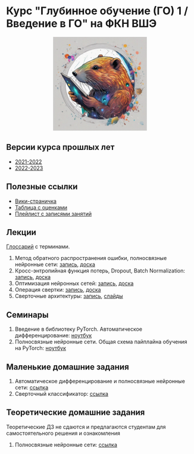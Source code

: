 # Курс "Глубинное обучение (ГО) 1 / Введение в ГО" на ФКН ВШЭ

<p align="center">
  <img src="image.jpg" width="50%"/>
</p>

## Версии курса прошлых лет

* [2021-2022](https://github.com/isadrtdinov/intro-to-dl-hse/tree/2021-2022)
* [2022-2023](https://github.com/isadrtdinov/intro-to-dl-hse/tree/2022-2023)

## Полезные ссылки

* [Вики-страничка](http://wiki.cs.hse.ru/Глубинное_обучение_1_23/24)
* [Таблица с оценками](https://docs.google.com/spreadsheets/d/1D0m5CFlj6CJPUhYPTsCAhD-euPCV31iZGDnib08SGuI/edit?usp=sharing)
* [Плейлист с записями занятий](https://www.youtube.com/playlist?list=PLEwK9wdS5g0q1A2aQI83jeaRPwhBZhprY)

## Лекции

[Глоссарий](https://github.com/isadrtdinov/intro-to-dl-hse/blob/2023-2024/glossary.md) с терминами.
1. Метод обратного распространения ошибки, полносвязные нейронные сети: [запись](https://youtu.be/DXZK3rpDp4U?si=UpS9dkXpNXB4uF0Q), [доска](https://github.com/isadrtdinov/intro-to-dl-hse/blob/2023-2024/lecture-notes/notes-01-mlp.pdf)
2. Кросс-энтропийная функция потерь, Dropout, Batch Normalization: [запись](https://youtu.be/SWD-Zk4P1j0?si=hzIUcGtfzrx27FGC), [доска](https://github.com/isadrtdinov/intro-to-dl-hse/blob/2023-2024/lecture-notes/notes-02-dropout-batchnorm.pdf)
3. Оптимизация нейронных сетей: [запись](https://youtu.be/_RbndAAVMA4?si=E0Uk0rm2G9OqA9Sv), [доска](https://github.com/isadrtdinov/intro-to-dl-hse/blob/2023-2024/lecture-notes/notes-03-optimization.pdf)
4. Операция свертки: [запись](https://youtu.be/C__S5v9iObQ?si=8MyDx4xjb8aj3B8A), [доска](https://github.com/isadrtdinov/intro-to-dl-hse/blob/2023-2024/lecture-notes/notes-04-convolution.pdf)
5. Сверточные архитектуры: [запись](https://youtu.be/NYKiAqT8xXY?si=lrkSvIIGQ93y-tay), [слайды](https://github.com/isadrtdinov/intro-to-dl-hse/blob/2023-2024/lecture-notes/notes-05-cnn.pdf)

## Семинары

1. Введение в библиотеку PyTorch. Автоматическое дифференцирование: [ноутбук](https://github.com/isadrtdinov/intro-to-dl-hse/blob/2023-2024/seminars/212/01/Seminar_1_Intro_to_DL.ipynb)
2. Полносвязные нейронные сети. Общая схема пайплайна обучения на PyTorch: [ноутбук](https://github.com/isadrtdinov/intro-to-dl-hse/blob/2023-2024/seminars/212/02/Seminar_2_Intro_to_DL.ipynb)

## Маленькие домашние задания

1. Автоматическое дифференцирование и полносвязные нейронные сети: [ссылка](https://github.com/isadrtdinov/intro-to-dl-hse/tree/2023-2024/homeworks-small/shw-01-mlp)
2. Сверточный классификатор: [ссылка](https://github.com/isadrtdinov/intro-to-dl-hse/blob/2023-2024/homeworks-small/shw-02-cnn.ipynb)

## Теоретические домашние задания

Теоретические ДЗ не сдаются и предлагаются студентам для самостоятельного решения и ознакомления

1. Полносвязные нейронные сети: [ссылка](https://github.com/isadrtdinov/intro-to-dl-hse/blob/2023-2024/homeworks-theory/thw-01-mlp.pdf)
